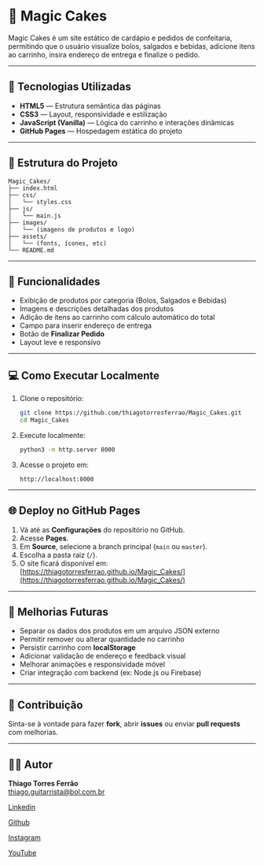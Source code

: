 # 🍰 Magic Cakes

Magic Cakes é um site estático de cardápio e pedidos de confeitaria, permitindo que o usuário visualize bolos, salgados e bebidas, adicione itens ao carrinho, insira endereço de entrega e finalize o pedido.

---

## 🚀 Tecnologias Utilizadas

- **HTML5** — Estrutura semântica das páginas  
- **CSS3** — Layout, responsividade e estilização  
- **JavaScript (Vanilla)** — Lógica do carrinho e interações dinâmicas  
- **GitHub Pages** — Hospedagem estática do projeto  

---

## 📁 Estrutura do Projeto

```
Magic_Cakes/
├── index.html
├── css/
│   └── styles.css
├── js/
│   └── main.js
├── images/
│   └── (imagens de produtos e logo)
├── assets/
│   └── (fonts, ícones, etc)
└── README.md
```

---

## 🧁 Funcionalidades

- Exibição de produtos por categoria (Bolos, Salgados e Bebidas)  
- Imagens e descrições detalhadas dos produtos  
- Adição de itens ao carrinho com cálculo automático do total  
- Campo para inserir endereço de entrega  
- Botão de **Finalizar Pedido**  
- Layout leve e responsivo  

---

## 💻 Como Executar Localmente

1. Clone o repositório:
   ```bash
   git clone https://github.com/thiagotorresferrao/Magic_Cakes.git
   cd Magic_Cakes
   ```

2. Execute localmente:
   ```bash
   python3 -m http.server 8000
   ```

3. Acesse o projeto em:
   ```
   http://localhost:8000
   ```

---

## 🌐 Deploy no GitHub Pages

1. Vá até as **Configurações** do repositório no GitHub.  
2. Acesse **Pages**.  
3. Em **Source**, selecione a branch principal (`main` ou `master`).  
4. Escolha a pasta raiz (`/`).  
5. O site ficará disponível em:  
   [https://thiagotorresferrao.github.io/Magic_Cakes/](https://thiagotorresferrao.github.io/Magic_Cakes/)

---

## 🔧 Melhorias Futuras

- Separar os dados dos produtos em um arquivo JSON externo  
- Permitir remover ou alterar quantidade no carrinho  
- Persistir carrinho com **localStorage**  
- Adicionar validação de endereço e feedback visual  
- Melhorar animações e responsividade móvel  
- Criar integração com backend (ex: Node.js ou Firebase)

---

## 🤝 Contribuição

Sinta-se à vontade para fazer **fork**, abrir **issues** ou enviar **pull requests** com melhorias.

---

## 👨‍💻 Autor

**Thiago Torres Ferrão**  
[thiago.guitarrista@bol.com.br](mailto:thiago.guitarrista@bol.com.br)  

[Linkedin](https://www.linkedin.com/in/thiago-f-torres/)

[Github](https://github.com/ThiagoTorresFerrao)

[Instagram](https://www.instagram.com/thiagotorresferrao/)

[YouTube](https://www.youtube.com/@Thiago_Torres)